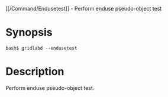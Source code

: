 [[/Command/Endusetest]] -  Perform enduse pseudo-object test

# Synopsis
~~~
bash$ gridlabd --endusetest                                            
~~~

# Description

 Perform enduse pseudo-object test.

